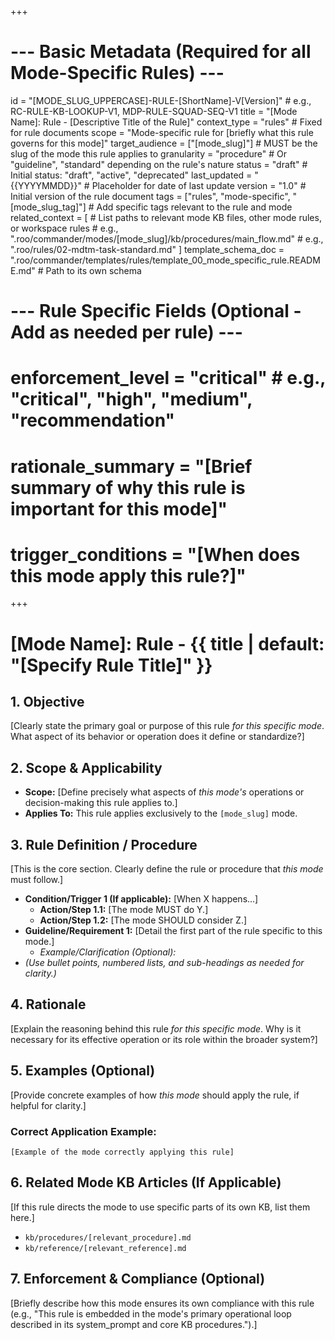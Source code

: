 +++
# --- Basic Metadata (Required for all Mode-Specific Rules) ---
id = "[MODE_SLUG_UPPERCASE]-RULE-[ShortName]-V[Version]" # e.g., RC-RULE-KB-LOOKUP-V1, MDP-RULE-SQUAD-SEQ-V1
title = "[Mode Name]: Rule - [Descriptive Title of the Rule]"
context_type = "rules" # Fixed for rule documents
scope = "Mode-specific rule for [briefly what this rule governs for this mode]"
target_audience = ["[mode_slug]"] # MUST be the slug of the mode this rule applies to
granularity = "procedure" # Or "guideline", "standard" depending on the rule's nature
status = "draft" # Initial status: "draft", "active", "deprecated"
last_updated = "{{YYYYMMDD}}" # Placeholder for date of last update
version = "1.0" # Initial version of the rule document
tags = ["rules", "mode-specific", "[mode_slug_tag]"] # Add specific tags relevant to the rule and mode
related_context = [
    # List paths to relevant mode KB files, other mode rules, or workspace rules
    # e.g., ".roo/commander/modes/[mode_slug]/kb/procedures/main_flow.md"
    # e.g., ".roo/rules/02-mdtm-task-standard.md"
]
template_schema_doc = ".roo/commander/templates/rules/template_00_mode_specific_rule.README.md" # Path to its own schema

# --- Rule Specific Fields (Optional - Add as needed per rule) ---
# enforcement_level = "critical" # e.g., "critical", "high", "medium", "recommendation"
# rationale_summary = "[Brief summary of why this rule is important for this mode]"
# trigger_conditions = "[When does this mode apply this rule?]"
+++

# [Mode Name]: Rule - {{ title | default: "[Specify Rule Title]" }}

## 1. Objective

[Clearly state the primary goal or purpose of this rule *for this specific mode*. What aspect of its behavior or operation does it define or standardize?]

## 2. Scope & Applicability

*   **Scope:** [Define precisely what aspects of *this mode's* operations or decision-making this rule applies to.]
*   **Applies To:** This rule applies exclusively to the `[mode_slug]` mode.

## 3. Rule Definition / Procedure

[This is the core section. Clearly define the rule or procedure that *this mode* must follow.]

*   **Condition/Trigger 1 (If applicable):** [When X happens...]
    *   **Action/Step 1.1:** [The mode MUST do Y.]
    *   **Action/Step 1.2:** [The mode SHOULD consider Z.]
*   **Guideline/Requirement 1:** [Detail the first part of the rule specific to this mode.]
    *   *Example/Clarification (Optional):*
*   *(Use bullet points, numbered lists, and sub-headings as needed for clarity.)*

## 4. Rationale

[Explain the reasoning behind this rule *for this specific mode*. Why is it necessary for its effective operation or its role within the broader system?]

## 5. Examples (Optional)

[Provide concrete examples of how *this mode* should apply the rule, if helpful for clarity.]

### Correct Application Example:
```
[Example of the mode correctly applying this rule]
```

## 6. Related Mode KB Articles (If Applicable)

[If this rule directs the mode to use specific parts of its own KB, list them here.]
*   `kb/procedures/[relevant_procedure].md`
*   `kb/reference/[relevant_reference].md`

## 7. Enforcement & Compliance (Optional)

[Briefly describe how this mode ensures its own compliance with this rule (e.g., "This rule is embedded in the mode's primary operational loop described in its system_prompt and core KB procedures.").]